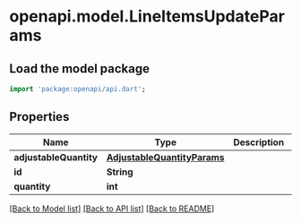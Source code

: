 # openapi.model.LineItemsUpdateParams

## Load the model package
```dart
import 'package:openapi/api.dart';
```

## Properties
Name | Type | Description | Notes
------------ | ------------- | ------------- | -------------
**adjustableQuantity** | [**AdjustableQuantityParams**](AdjustableQuantityParams.md) |  | [optional] 
**id** | **String** |  | 
**quantity** | **int** |  | [optional] 

[[Back to Model list]](../README.md#documentation-for-models) [[Back to API list]](../README.md#documentation-for-api-endpoints) [[Back to README]](../README.md)



